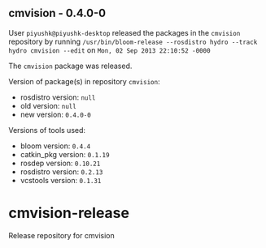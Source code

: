 ## cmvision - 0.4.0-0

User `piyushk@piyushk-desktop` released the packages in the `cmvision` repository by running `/usr/bin/bloom-release --rosdistro hydro --track hydro cmvision --edit` on `Mon, 02 Sep 2013 22:10:52 -0000`

The `cmvision` package was released.

Version of package(s) in repository `cmvision`:
- rosdistro version: `null`
- old version: `null`
- new version: `0.4.0-0`

Versions of tools used:
- bloom version: `0.4.4`
- catkin_pkg version: `0.1.19`
- rosdep version: `0.10.21`
- rosdistro version: `0.2.13`
- vcstools version: `0.1.31`


cmvision-release
================

Release repository for cmvision
